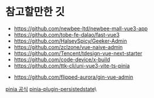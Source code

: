# 참고할만한 깃 
- https://github.com/newbee-ltd/newbee-mall-vue3-app
- https://github.com/tobe-fe-dalao/fast-vue3
- https://github.com/HalseySpicy/Geeker-Admin
- https://github.com/zclzone/vue-naive-admin
- https://github.com/Tencent/tdesign-vue-next-starter
- https://github.com/code-device/x-build
- https://github.com/ttk-cli/uni-vue3-vite-ts-pinia

<!-- ref 사용 방식 -->
- https://github.com/flipped-aurora/gin-vue-admin

[pinia 공식](https://github.com/vuejs/pinia)
[pinia-plugin-persistedstate](https://github.com/prazdevs/pinia-plugin-persistedstate)\
